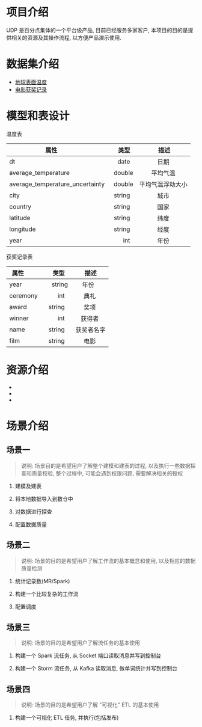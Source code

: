 # 项目介绍
UDP 是百分点集体的一个平台级产品, 目前已经服务多家客户, 本项目的目的是提供相关的资源及其操作流程, 以方便产品演示使用.

# 数据集介绍
* [地球表面温度](https://www.kaggle.com/berkeleyearth/climate-change-earth-surface-temperature-data)
* [电影获奖记录](https://www.kaggle.com/theacademy/academy-awards)

# 模型和表设计
温度表

| 属性        | 类型   |  描述  |
| --------   | -----:  | :----:  |
| dt     |    date    |  日期  |
| average_temperature     | double |   平均气温     |
| average_temperature_uncertainty  |  double   |   平均气温浮动大小   |
| city     |    string    |  城市  |
| country     |    string    |  国家  |
| latitude     |    string    |  纬度  |
| longitude     |    string    |  经度  |
| year       |int    |  年份  |

获奖记录表

| 属性        | 类型   |  描述  |
| --------   | -----:  | :----:  |
| year     | string |   年份     |
| ceremony  |  int  |   典礼   |
| award     |    string    |  奖项  |
| winner     |int    |  获得者  |
| name     |    string    |  获奖者名字  |
| film     |    string    |  电影  |

# 资源介绍
*
*
*

# 场景介绍
## 场景一
> 说明: 场景目的是希望用户了解整个建模和建表的过程, 以及执行一些数据探查和质量校验, 整个过程中, 可能会遇到权限问题, 需要解决相关的授权
1. 建模及建表

1. 将本地数据导入到数仓中

1. 对数据进行探查

1. 配置数据质量

## 场景二
> 说明: 场景的目的是希望用户了解工作流的基本概念和使用, 以及相应的数据质量检测
1. 统计记录数(MR/Spark)

1. 构建一个比较复杂的工作流

1. 配置调度

## 场景三
> 说明: 场景的目的是希望用户了解流任务的基本使用
1. 构建一个 Spark 流任务, 从 Socket 端口读取消息并写到控制台

2. 构建一个 Storm 流任务, 从 Kafka 读取消息, 做单词统计并写到控制台

## 场景四
> 说明: 场景的目的是希望用户了解 "可视化" ETL 的基本使用
1. 构建一个可视化 ETL 任务, 并执行(包括发布)